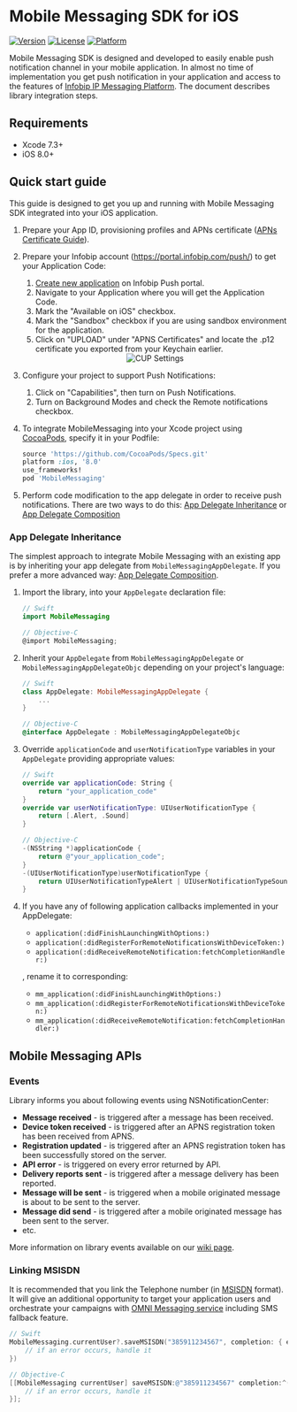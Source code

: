 # Mobile Messaging SDK for iOS

[![Version](https://img.shields.io/cocoapods/v/MobileMessaging.svg?style=flat)](http://cocoapods.org/pods/MobileMessaging)
[![License](https://img.shields.io/cocoapods/l/MobileMessaging.svg?style=flat)](http://cocoapods.org/pods/MobileMessaging)
[![Platform](https://img.shields.io/cocoapods/p/MobileMessaging.svg?style=flat)](http://cocoapods.org/pods/MobileMessaging)

Mobile Messaging SDK is designed and developed to easily enable push notification channel in your mobile application. In almost no time of implementation you get push notification in your application and access to the features of [Infobip IP Messaging Platform](https://portal.infobip.com/push/). 
The document describes library integration steps.

## Requirements
- Xcode 7.3+
- iOS 8.0+

<!-- ## Usage -->
## Quick start guide
This guide is designed to get you up and running with Mobile Messaging SDK integrated into your iOS application.

1. Prepare your App ID, provisioning profiles and APNs certificate ([APNs Certificate Guide](https://github.com/infobip/mobile-messaging-sdk-ios/wiki/APNs-Certificate-guide)).
2. Prepare your Infobip account (https://portal.infobip.com/push/) to get your Application Code:
	1. [Create new application](https://dev.infobip.com/v1/docs/push-introduction-create-app) on Infobip Push portal.
	2. Navigate to your Application where you will get the Application Code.
	3. Mark the "Available on iOS" checkbox.
	4. Mark the "Sandbox" checkbox if you are using sandbox environment for the application.
	5. Click on "UPLOAD" under "APNS Certificates" and locate the .p12 certificate you exported from your Keychain earlier.

	<center><img src="https://github.com/infobip/mobile-messaging-sdk-ios/wiki/Images/CUPCertificate.png?raw=true" alt="CUP Settings"/></center>
3. Configure your project to support Push Notifications:
	1. Click on "Capabilities", then turn on Push Notifications.
	2. Turn on Background Modes and check the Remote notifications checkbox.
4. To integrate MobileMessaging into your Xcode project using [CocoaPods](https://guides.cocoapods.org/using/getting-started.html#getting-started), specify it in your Podfile:

	```ruby
	source 'https://github.com/CocoaPods/Specs.git'
	platform :ios, '8.0'
	use_frameworks!
	pod 'MobileMessaging'
	```
5. Perform code modification to the app delegate in order to receive push notifications. There are two ways to do this: [App Delegate Inheritance](#app-delegate-inheritance) or [App Delegate Composition](https://github.com/infobip/mobile-messaging-sdk-ios/wiki/Integration-via-app-delegate-composition)


### App Delegate Inheritance
The simplest approach to integrate Mobile Messaging with an existing app is by inheriting your app delegate from `MobileMessagingAppDelegate`. If you prefer a more advanced way: [App Delegate Composition](https://github.com/infobip/mobile-messaging-sdk-ios/wiki/Integration-via-app-delegate-composition).

1. Import the library, into your `AppDelegate` declaration file:

	```swift
	// Swift
	import MobileMessaging
	```

	```objective-c
	// Objective-C
	@import MobileMessaging;
	```
2. Inherit your `AppDelegate` from `MobileMessagingAppDelegate` or `MobileMessagingAppDelegateObjc` depending on your project's language:

	```swift
	// Swift
	class AppDelegate: MobileMessagingAppDelegate {
		...
	}
	```

	```objective-c
	// Objective-C
	@interface AppDelegate : MobileMessagingAppDelegateObjc
	```
3. Override `applicationCode` and `userNotificationType` variables in your `AppDelegate` providing appropriate values:

	```swift
	// Swift
	override var applicationCode: String {
		return "your_application_code"
	}
	override var userNotificationType: UIUserNotificationType {
		return [.Alert, .Sound]
	}
	```

	```objective-c
	// Objective-C
	-(NSString *)applicationCode {
		return @"your_application_code";
	}
	-(UIUserNotificationType)userNotificationType {
		return UIUserNotificationTypeAlert | UIUserNotificationTypeSound;
	}
	```
4. If you have any of following application callbacks implemented in your AppDelegate:

	* `application(:didFinishLaunchingWithOptions:)`
	* `application(:didRegisterForRemoteNotificationsWithDeviceToken:)`
	* `application(:didReceiveRemoteNotification:fetchCompletionHandler:)`

	, rename it to corresponding:

	* `mm_application(:didFinishLaunchingWithOptions:)`
	* `mm_application(:didRegisterForRemoteNotificationsWithDeviceToken:)`
	* `mm_application(:didReceiveRemoteNotification:fetchCompletionHandler:)`


## Mobile Messaging APIs

### Events

Library informs you about following events using NSNotificationCenter:

* __Message received__ - is triggered after a message has been received.
* __Device token received__ - is triggered after an APNS registration token has been received from APNS.
* __Registration updated__ - is triggered after an APNS registration token has been successfully stored on the server.
* __API error__ - is triggered on every error returned by API.
* __Delivery reports sent__ - is triggered after a message delivery has been reported.
* __Message will be sent__ - is triggered when a mobile originated message is about to be sent to the server.
* __Message did send__ - is triggered after a mobile originated message has been sent to the server.
* etc.

More information on library events available on our [wiki page](https://github.com/infobip/mobile-messaging-sdk-ios/wiki/Library-events).

### Linking MSISDN

It is recommended that you link the Telephone number (in [MSISDN](https://en.wikipedia.org/wiki/MSISDN) format).
It will give an additional opportunity to target your application users and orchestrate your campaigns with [OMNI Messaging service](https://dev.infobip.com/docs/omni-introduction) including SMS fallback feature.

```swift
// Swift
MobileMessaging.currentUser?.saveMSISDN("385911234567", completion: { error in
	// if an error occurs, handle it
})
```

```objective-c
// Objective-C
[[MobileMessaging currentUser] saveMSISDN:@"385911234567" completion:^(NSError * _Nullable error) {
	// if an error occurs, handle it
}];
```